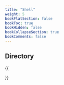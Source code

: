 ```yaml
---
title: "Shell"
weight: 5
bookFlatSection: false
bookToc: true
bookHidden: false
bookCollapseSection: true
bookComments: false
---
```


## Directory
{{<section>}}